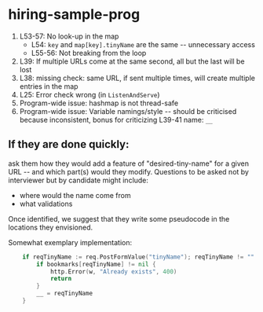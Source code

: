 # hiring-sample-prog

1. L53-57: No look-up in the map
    - L54: `key` and `map[key].tinyName` are the same -- unnecessary access
    - L55-56: Not breaking from the loop
2. L39: If multiple URLs come at the same second, all but the last will be lost
3. L38: missing check: same URL, if sent multiple times, will create multiple entries in the map
4. L25: Error check wrong (in `ListenAndServe`)
5. Program-wide issue: hashmap is not thread-safe
6. Program-wide issue: Variable namings/style -- should be criticised because inconsistent, bonus for criticizing L39-41 name: `__`

## If they are done quickly:

ask them how they would add a feature of "desired-tiny-name" for a given URL -- and which part(s) would they modify. Questions to be asked not by interviewer but by candidate might include:
- where would the name come from
- what validations

Once identified, we suggest that they write some pseudocode in the locations they envisioned.

Somewhat exemplary implementation:

```go
	if reqTinyName := req.PostFormValue("tinyName"); reqTinyName != "" {
		if bookmarks[reqTinyName] != nil {
			http.Error(w, "Already exists", 400)
			return
		}
		__ = reqTinyName
	}
```

